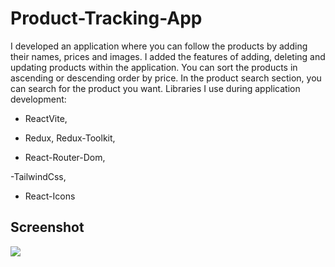 <h1>Product-Tracking-App</h1>

I developed an application where you can follow the products by adding their names, prices and images. I added the features of adding, deleting and updating products within the application. You can sort the products in ascending or descending order by price. In the product search section, you can search for the product you want.
Libraries I use during application development:

- ReactVite,

- Redux, Redux-Toolkit,

- React-Router-Dom,

-TailwindCss,

- React-Icons


<h2>Screenshot</h2>

![](1.gif)